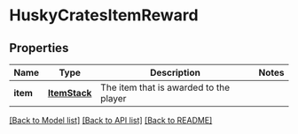 # HuskyCratesItemReward

## Properties
Name | Type | Description | Notes
------------ | ------------- | ------------- | -------------
**item** | [**ItemStack**](ItemStack.md) | The item that is awarded to the player | 

[[Back to Model list]](../README.md#documentation-for-models) [[Back to API list]](../README.md#documentation-for-api-endpoints) [[Back to README]](../README.md)


